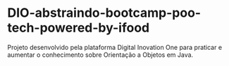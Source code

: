 # DIO-abstraindo-bootcamp-poo-tech-powered-by-ifood
Projeto desenvolvido pela plataforma Digital Inovation One para praticar e aumentar o conhecimento sobre Orientação a Objetos em Java.